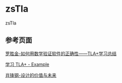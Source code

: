 # zsTla

zsTla

## 参考页面

[罗胜金-如何用数学验证软件的正确性——TLA+学习总结](https://www.jianshu.com/p/7ae049ce4a82)

[学习 TLA+ - Example](https://www.jianshu.com/p/b21668967eb5)

[肖锋钢-设计的价值与未来](https://www.jianshu.com/p/4a7d652c9ba2)
